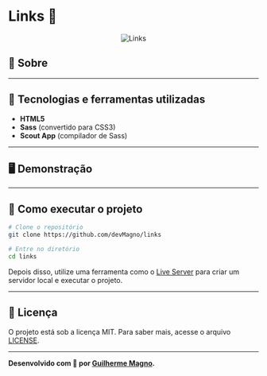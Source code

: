 # Links 🔗
<p align="center">
<img src="https://i.imgur.com/QqkSnyc.png" alt="Links" title="Links">
</p>

## 📖 Sobre   

---

## 🚀 Tecnologias e ferramentas utilizadas
- **HTML5**
- **Sass** (convertido para CSS3)
- **Scout App** (compilador de Sass)

---

## 🖥️ Demonstração

---

## 🔧 Como executar o projeto
```bash
# Clone o repositório
git clone https://github.com/devMagno/links

# Entre no diretório
cd links
```
Depois disso, utilize uma ferramenta como o [Live Server](https://marketplace.visualstudio.com/items?itemName=ritwickdey.LiveServer) para criar um servidor local e executar o projeto.

---

## 📝 Licença
O projeto está sob a licença MIT. Para saber mais, acesse o arquivo [LICENSE](https://github.com/devMagno/links/blob/main/LICENSE).

---
**Desenvolvido com 🖤 por [Guilherme Magno](https://github.com/devmagno/).**